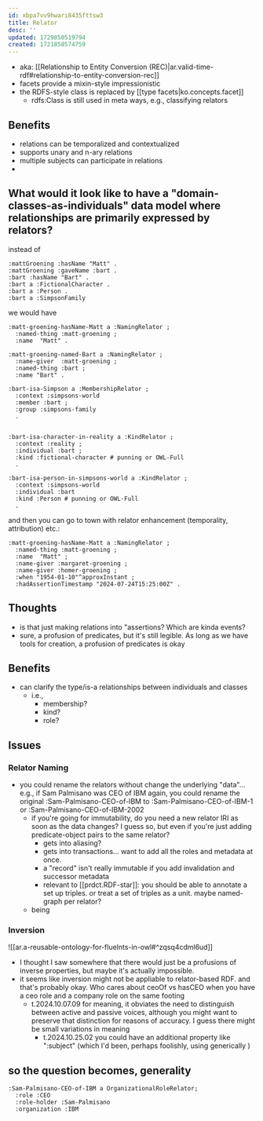 ```yaml
---
id: xbpa7vv9hwari8435fttsw3
title: Relator
desc: ''
updated: 1729850519794
created: 1721858574759
---
```


- aka: [[Relationship to Entity Conversion (REC)|ar.valid-time-rdf#relationship-to-entity-conversion-rec]]
- facets provide a mixin-style impressionistic
- the RDFS-style class is replaced by [[type facets|ko.concepts.facet]]
  - rdfs:Class is still used in meta ways, e.g., classifying relators
  
## Benefits

- relations can be temporalized and contextualized
- supports unary and n-ary relations
- multiple subjects can participate in relations
- 

## What would it look like to have a "domain-classes-as-individuals" data model where relationships are primarily expressed by relators?

instead of 

```turtle
:mattGroening :hasName "Matt" .
:mattGroening :gaveName :bart .
:bart :hasName "Bart" .
:bart a :FictionalCharacter .
:bart a :Person .
:bart a :SimpsonFamily
```

we would have

```turtle
:matt-groening-hasName-Matt a :NamingRelator ;
  :named-thing :matt-groening ;
  :name  "Matt" .

:matt-groening-named-Bart a :NamingRelator ;
  :name-giver  :matt-groening ;
  :named-thing :bart ;
  :name "Bart" .

:bart-isa-Simpson a :MembershipRelator ;
  :context :simpsons-world
  :member :bart ;
  :group :simpsons-family 
  .


:bart-isa-character-in-reality a :KindRelator ;
  :context :reality ;
  :individual :bart ;
  :kind :fictional-character # punning or OWL-Full
  .

:bart-isa-person-in-simpsons-world a :KindRelator ;
  :context :simpsons-world
  :individual :bart
  :kind :Person # punning or OWL-Full
  .

```

and then you can go to town with relator enhancement (temporality, attribution) etc.:

```turtle
:matt-groening-hasName-Matt a :NamingRelator ;
  :named-thing :matt-groening ;
  :name  "Matt" ;
  :name-giver :margaret-groening ;
  :name-giver :homer-groening ;
  :when "1954-01-10"^approxInstant ;
  :hadAssertionTimestamp "2024-07-24T15:25:00Z" .
```


## Thoughts

- is that just making relations into "assertions? Which are kinda events?
- sure, a profusion of predicates, but it's still legible. As long as we have tools for creation, a profusion of predicates is okay

## Benefits

- can clarify the type/is-a relationships between individuals and classes
  - i.e.,
    - membership?
    - kind?
    - role?

## Issues

### Relator Naming

- you could rename the relators without change the underlying "data"... e.g., if Sam Palmisano was CEO of IBM again, you could rename the original :Sam-Palmisano-CEO-of-IBM to :Sam-Palmisano-CEO-of-IBM-1 or :Sam-Palmisano-CEO-of-IBM-2002
  - if you're going for immutability, do you need a new relator IRI as soon as the data changes? I guess so, but even if you're just adding predicate-object pairs to the same relator? 
    - gets into aliasing? 
    - gets into transactions... want to add all the roles and metadata at once.
    - a "record" isn't really immutable if you add invalidation and successor metadata
    - relevant to [[prdct.RDF-star]]: you should be able to annotate a set up triples. or treat a set of triples as a unit. maybe named-graph per relator?
  - being 

### Inversion

![[ar.a-reusable-ontology-for-fluelnts-in-owl#^zqsq4cdml6ud]]
- I thought I saw somewhere that there would just be a profusions of inverse properties, but maybe it's actually impossible.
- it seems like inversion might not be appliable to relator-based RDF. and that's probably okay. Who cares about ceoOf vs hasCEO when you have a ceo role and a company role on the same footing
  - t.2024.10.07.09 for meaning, it obviates the need to distinguish between active and passive voices, although you might want to preserve that distinction for reasons of accuracy. I guess there might be small variations in meaning
    - t.2024.10.25.02 you could have an additional property like ":subject" (which I'd been, perhaps foolishly, using generically )

## so the question becomes, generality

```turtle
:Sam-Palmisano-CEO-of-IBM a OrganizationalRoleRelator;
  :role :CEO
  :role-holder :Sam-Palmisano
  :organization :IBM
```
 